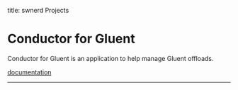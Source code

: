 title: swnerd Projects

# Conductor for Gluent

Conductor for Gluent is an application to help manage Gluent offloads. 

<a href="/c4g-docs/index.html">documentation</a>

----------

